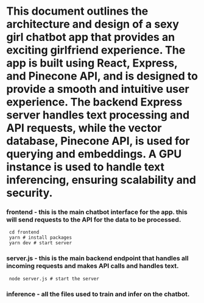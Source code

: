 # This document outlines the architecture and design of a sexy girl chatbot app that provides an exciting girlfriend experience. The app is built using React, Express, and Pinecone API, and is designed to provide a smooth and intuitive user experience. The backend Express server handles text processing and API requests, while the vector database, Pinecone API, is used for querying and embeddings. A GPU instance is used to handle text inferencing, ensuring scalability and security.

### frontend - this is the main chatbot interface for the app. this will send requests to the API for the data to be processed.
```
 cd frontend
 yarn # install packages
 yarn dev # start server
```

### server.js - this is the main backend endpoint that handles all incoming requests and makes API calls and handles text.
```
 node server.js # start the server
```

### inference - all the files used to train and infer on the chatbot.
